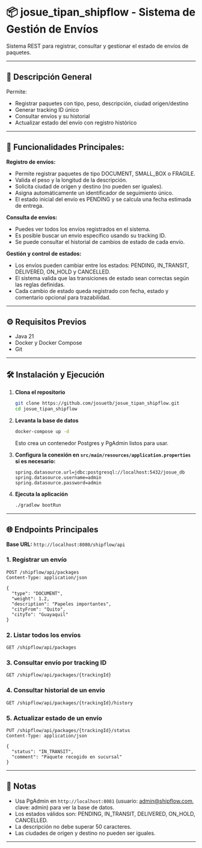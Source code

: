 # 📦 josue_tipan_shipflow - Sistema de Gestión de Envíos

Sistema REST para registrar, consultar y gestionar el estado de envíos de paquetes.

---

## 🚀 Descripción General

Permite:
- Registrar paquetes con tipo, peso, descripción, ciudad origen/destino
- Generar tracking ID único
- Consultar envíos y su historial
- Actualizar estado del envío con registro histórico

---

## 🧩 Funcionalidades Principales:

**Registro de envíos:**
- Permite registrar paquetes de tipo DOCUMENT, SMALL_BOX o FRAGILE.
- Valida el peso y la longitud de la descripción.
- Solicita ciudad de origen y destino (no pueden ser iguales).
- Asigna automáticamente un identificador de seguimiento único.
- El estado inicial del envío es PENDING y se calcula una fecha estimada de entrega.

**Consulta de envíos:**
- Puedes ver todos los envíos registrados en el sistema.
- Es posible buscar un envío específico usando su tracking ID.
- Se puede consultar el historial de cambios de estado de cada envío.

**Gestión y control de estados:**
- Los envíos pueden cambiar entre los estados: PENDING, IN_TRANSIT, DELIVERED, ON_HOLD y CANCELLED.
- El sistema valida que las transiciones de estado sean correctas según las reglas definidas.
- Cada cambio de estado queda registrado con fecha, estado y comentario opcional para trazabilidad.

---

## ⚙️ Requisitos Previos
- Java 21
- Docker y Docker Compose
- Git

---

## 🛠️ Instalación y Ejecución

1. **Clona el repositorio**
   ```bash
   git clone https://github.com/josuetb/josue_tipan_shipflow.git
   cd josue_tipan_shipflow
   ```

2. **Levanta la base de datos**
   ```bash
   docker-compose up -d
   ```
   Esto crea un contenedor Postgres y PgAdmin listos para usar.

3. **Configura la conexión en `src/main/resources/application.properties` si es necesario:**
   ```properties
   spring.datasource.url=jdbc:postgresql://localhost:5432/josue_db
   spring.datasource.username=admin
   spring.datasource.password=admin
   ```

4. **Ejecuta la aplicación**
   ```bash
   ./gradlew bootRun
   ```

---

## 🌐 Endpoints Principales

**Base URL:** `http://localhost:8080/shipflow/api`

### 1. Registrar un envío
```http
POST /shipflow/api/packages
Content-Type: application/json

{
  "type": "DOCUMENT",
  "weight": 1.2,
  "description": "Papeles importantes",
  "cityFrom": "Quito",
  "cityTo": "Guayaquil"
}
```

### 2. Listar todos los envíos
```http
GET /shipflow/api/packages
```

### 3. Consultar envío por tracking ID
```http
GET /shipflow/api/packages/{trackingId}
```

### 4. Consultar historial de un envío
```http
GET /shipflow/api/packages/{trackingId}/history
```

### 5. Actualizar estado de un envío
```http
PUT /shipflow/api/packages/{trackingId}/status
Content-Type: application/json

{
  "status": "IN_TRANSIT",
  "comment": "Paquete recogido en sucursal"
}
```

---

## 📝 Notas
- Usa PgAdmin en `http://localhost:8081` (usuario: admin@shipflow.com, clave: admin) para ver la base de datos.
- Los estados válidos son: PENDING, IN_TRANSIT, DELIVERED, ON_HOLD, CANCELLED.
- La descripción no debe superar 50 caracteres.
- Las ciudades de origen y destino no pueden ser iguales.

---
